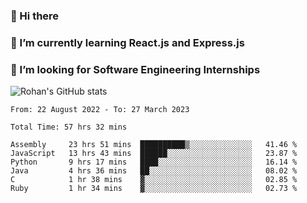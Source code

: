 ### 👋 Hi there 

<!--
**rohznmdev/rohznmdev** is a ✨ _special_ ✨ repository because its `README.md` (this file) appears on your GitHub profile.

Here are some ideas to get you started:

- 🔭 I’m currently working on ...
- 🌱 I’m currently learning Ruby and Ruby on Rails
- 👯 I’m looking to collaborate on ...
- 🤔 I’m looking for help with ...
- 💬 Ask me about ...
- 📫 How to reach me: ...
- 😄 Pronouns: ...
- ⚡ Fun fact: ...
-->
### 🌱 I’m currently learning React.js and Express.js
### 🤔 I’m looking for Software Engineering Internships
![Rohan's GitHub stats](https://github-readme-stats.vercel.app/api?username=rohznmdev&theme=dark&show_icons=true)

<!--START_SECTION:waka-->

```text
From: 22 August 2022 - To: 27 March 2023

Total Time: 57 hrs 32 mins

Assembly     23 hrs 51 mins  ██████████▒░░░░░░░░░░░░░░   41.46 %
JavaScript   13 hrs 43 mins  ██████░░░░░░░░░░░░░░░░░░░   23.87 %
Python       9 hrs 17 mins   ████░░░░░░░░░░░░░░░░░░░░░   16.14 %
Java         4 hrs 36 mins   ██░░░░░░░░░░░░░░░░░░░░░░░   08.02 %
C            1 hr 38 mins    ▓░░░░░░░░░░░░░░░░░░░░░░░░   02.85 %
Ruby         1 hr 34 mins    ▓░░░░░░░░░░░░░░░░░░░░░░░░   02.73 %
```

<!--END_SECTION:waka-->
